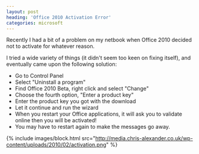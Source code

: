```yaml
---
layout: post
heading: 'Office 2010 Activation Error'
categories: microsoft
---
```


Recently I had a bit of a problem on my netbook when Office 2010 decided not to activate for whatever reason.

I tried a wide variety of things (it didn't seem too keen on fixing itself), and eventually came upon the following solution:

* Go to Control Panel
* Select "Uninstall a program"
* Find Office 2010 Beta, right click and select "Change"
* Choose the fourth option, "Enter a product key"
* Enter the product key you got with the download
* Let it continue and run the wizard
* When you restart your Office applications, it will ask you to validate online then you will be activated!
* You may have to restart again to make the messages go away.

{% include images/block.html src="http://media.chris-alexander.co.uk/wp-content/uploads/2010/02/activation.png" %}